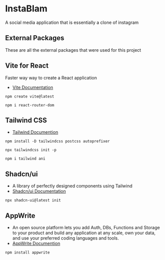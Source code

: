 # InstaBlam
A social media application that is essentially a clone of instagram
## External Packages 

These are all the external packages that were used for this project



## Vite for React 

Faster way way to create a React application
- [Vite Documentation](https://vitejs.dev/guide/) 

```
npm create vite@latest
```

```
npm i react-router-dom
```
## Tailwind CSS
- [Tailwind Documention](https://tailwindcss.com/docs/guides/vite)

```
npm install -D tailwindcss postcss autoprefixer
```
```
npx tailwindcss init -p
```
```
npm i tailwind ani
```


## Shadcn/ui
- A library of perfectly designed components using Tailwind
- [Shadcn/ui Documentation](https://ui.shadcn.com/docs/installation/vite)
```
npx shadcn-ui@latest init
```

## AppWrite
- An open source platform lets you add Auth, DBs, Functions and Storage to your product and build any application at any scale, own your data, and use your preferred coding languages and tools.
- [AppWrite Documention](https://appwrite.io/docs)

```
npm install appwrite
```


